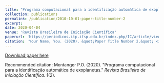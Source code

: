 ```yaml
---
title: "Programa computacional para a identificação automática de exoplanetas"
collection: publications
permalink: /publication/2010-10-01-paper-title-number-2
excerpt: 
date: 2020-04-04
venue: 'Revista Brasileira de Iniciação Científica'
paperurl: 'https://periodicos.itp.ifsp.edu.br/index.php/IC/article/view/1736/1223'
citation: 'Your Name, You. (2020). &quot;Paper Title Number 2.&quot; <i>Journal 1</i>. 1(2).'
---
```


[Download paper here](http://academicpages.github.io/files/paper2.pdf)

Recommended citation: Montanger P.O. (2020). "Programa computacional para a identificação automática de exoplanetas." <i>Revista Brasileira de Iniciação Científica</i>. 1(2).
